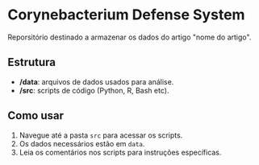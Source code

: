 # Corynebacterium Defense System

Reporsitório destinado a armazenar os dados do artigo "nome do artigo".

## Estrutura

- **/data**: arquivos de dados usados para análise.
- **/src**: scripts de código (Python, R, Bash etc).

## Como usar

1. Navegue até a pasta `src` para acessar os scripts.
2. Os dados necessários estão em `data`.
3. Leia os comentários nos scripts para instruções específicas.
